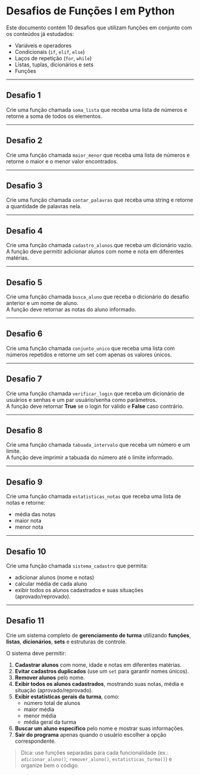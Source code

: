 # Desafios de Funções I em Python

Este documento contém 10 desafios que utilizam funções em conjunto com os conteúdos já estudados:  
- Variáveis e operadores  
- Condicionais (`if`, `elif`, `else`)  
- Laços de repetição (`for`, `while`)  
- Listas, tuplas, dicionários e sets  
- Funções  

---

## Desafio 1  
Crie uma função chamada `soma_lista` que receba uma lista de números e retorne a soma de todos os elementos.  

---

## Desafio 2  
Crie uma função chamada `maior_menor` que receba uma lista de números e retorne o maior e o menor valor encontrados.  

---

## Desafio 3  
Crie uma função chamada `contar_palavras` que receba uma string e retorne a quantidade de palavras nela.  

---

## Desafio 4  
Crie uma função chamada `cadastro_alunos` que receba um dicionário vazio.  
A função deve permitir adicionar alunos com nome e nota em diferentes matérias.  

---

## Desafio 5  
Crie uma função chamada `busca_aluno` que receba o dicionário do desafio anterior e um nome de aluno.  
A função deve retornar as notas do aluno informado.  

---

## Desafio 6  
Crie uma função chamada `conjunto_unico` que receba uma lista com números repetidos e retorne um set com apenas os valores únicos.  

---

## Desafio 7  
Crie uma função chamada `verificar_login` que receba um dicionário de usuários e senhas e um par usuário/senha como parâmetros.  
A função deve retornar **True** se o login for válido e **False** caso contrário.  

---

## Desafio 8  
Crie uma função chamada `tabuada_intervalo` que receba um número e um limite.  
A função deve imprimir a tabuada do número até o limite informado.  

---

## Desafio 9  
Crie uma função chamada `estatisticas_notas` que receba uma lista de notas e retorne:  
- média das notas  
- maior nota  
- menor nota  

---

## Desafio 10  
Crie uma função chamada `sistema_cadastro` que permita:  
- adicionar alunos (nome e notas)  
- calcular média de cada aluno  
- exibir todos os alunos cadastrados e suas situações (aprovado/reprovado).  

---

## Desafio 11  

Crie um sistema completo de **gerenciamento de turma** utilizando **funções**, **listas**, **dicionários**, **sets** e estruturas de controle.  

O sistema deve permitir:  
1. **Cadastrar alunos** com nome, idade e notas em diferentes matérias.  
2. **Evitar cadastros duplicados** (use um `set` para garantir nomes únicos).  
3. **Remover alunos** pelo nome.  
4. **Exibir todos os alunos cadastrados**, mostrando suas notas, média e situação (aprovado/reprovado).  
5. **Exibir estatísticas gerais da turma**, como:  
   - número total de alunos  
   - maior média  
   - menor média  
   - média geral da turma  
6. **Buscar um aluno específico** pelo nome e mostrar suas informações.  
7. **Sair do programa** apenas quando o usuário escolher a opção correspondente.  

> Dica: use funções separadas para cada funcionalidade (ex.: `adicionar_aluno()`, `remover_aluno()`, `estatisticas_turma()`) e organize bem o código.  
